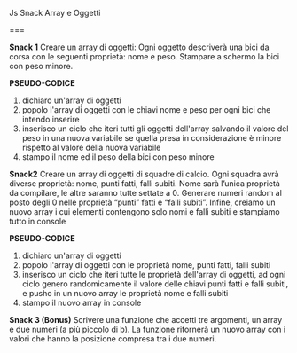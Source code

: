 Js Snack Array e Oggetti

===

**Snack 1**
Creare un array di oggetti:
Ogni oggetto descriverà una bici da corsa con le seguenti proprietà: nome e peso.
Stampare a schermo la bici con peso minore.

**PSEUDO-CODICE**
1. dichiaro un'array di oggetti
2. popolo l'array di oggetti con le chiavi nome e peso per ogni bici che intendo inserire
3. inserisco un ciclo che iteri tutti gli oggetti dell'array salvando il valore del peso in una nuova variabile se quella presa in considerazione è minore rispetto al valore della nuova variabile
4. stampo il nome ed il peso della bici con peso minore


**Snack2**
Creare un array di oggetti di squadre di calcio.
 Ogni squadra avrà diverse proprietà: nome, punti fatti, falli subiti.
Nome sarà l’unica proprietà da compilare, le altre saranno tutte settate a 0.
Generare numeri random al posto degli 0 nelle proprietà “punti” fatti e “falli subiti”.
Infine, creiamo un nuovo array i cui elementi contengono solo nomi e falli subiti e stampiamo tutto in console


**PSEUDO-CODICE**
1. dichiaro un'array di oggetti
2. popolo l'array di oggetti con le proprietà nome, punti fatti, falli subiti
3. inserisco un ciclo che iteri tutte le proprietà dell'array di oggetti, ad ogni ciclo genero randomicamente il valore delle chiavi punti fatti e falli subiti, e pusho in un nuovo array le proprietà nome e falli subiti 
4. stampo il nuovo array in console


**Snack 3 (Bonus)**
Scrivere una funzione che accetti tre argomenti, un array e due numeri (a più piccolo di b).
La funzione ritornerà un nuovo array con i valori che hanno la posizione compresa tra i due numeri.